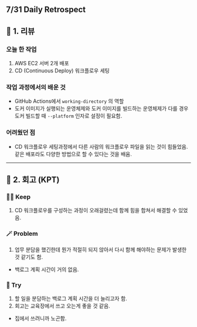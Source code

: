 ## 7/31 Daily Retrospect

## 📒 1. 리뷰

### 오늘 한 작업

1. AWS EC2 서버 2개 배포
2. CD (Continuous Deploy) 워크플로우 세팅 

### 작업 과정에서의 배운 것

- GitHub Actions에서 `working-directory` 의 역할
- 도커 이미지가 실행되는 운영체제와 도커 이미지를 빌드하는 운영체제가 다를 경우 도커 빌드할 때 `--platform` 인자로 설정이 필요함.

### 어려웠던 점

- CD 워크플로우 세팅과정에서 다른 사람의 워크플로우 파일을 읽는 것이 힘들었음. 같은 배포라도 다양한 방법으로 할 수 있다는 것을 배움.

---

## 📒 2. 회고 (KPT)

### 🤸‍♂️ Keep

1. CD 워크플로우를 구성하는 과정이 오래걸렸는데 함께 힘을 합쳐서 해결할 수 있었음.

### 🪄 Problem

1. 업무 분담을 했긴한데 뭔가 적절히 되지 않아서 다시 함께 해야하는 문제가 발생한 것 같기도 함. 
- 백로그 계획 시간이 거의 없음.

### 🎯 Try

1. 할 일을 분담하는 백로그 계획 시간을 더 늘리고자 함.
2. 회고는 교육장에서 쓰고 오는게 좋을 것 같음.
- 집에서 쓰려니까 노곤함.